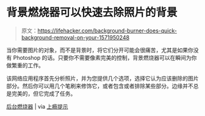 # 背景燃烧器可以快速去除照片的背景

> 原文：<https://lifehacker.com/background-burner-does-quick-background-removal-on-your-1571950248>

当你需要图片的对象，而不是背景时，将它们分开可能会很痛苦，尤其是如果你没有 Photoshop 的话。只要你不需要像素完美的控制，背景燃烧器可以在瞬间为你做繁重的工作。



该网络应用程序首先分析照片，并为您提供几个选项，选择它认为应该删除的图片部分。然后你可以用几个笔刷来修饰它，或者包含或者排除某些部分。边缘并不总是完美的，但它完成了任务。

[后台燃烧器](http://www.bonanza.com/background_burner) | via [上瘾提示](http://www.addictivetips.com/web/background-burner-helps-you-remove-background-from-photos/)